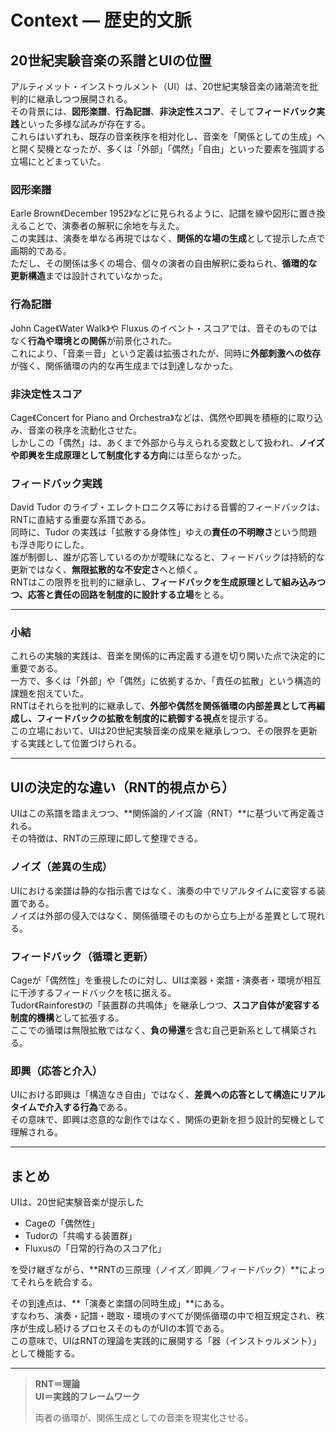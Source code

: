 # Context — 歴史的文脈

## 20世紀実験音楽の系譜とUIの位置

アルティメット・インストゥルメント（UI）は、20世紀実験音楽の諸潮流を批判的に継承しつつ展開される。  
その背景には、**図形楽譜**、**行為記譜**、**非決定性スコア**、そして**フィードバック実践**といった多様な試みが存在する。  
これらはいずれも、既存の音楽秩序を相対化し、音楽を「関係としての生成」へと開く契機となったが、多くは「外部」「偶然」「自由」といった要素を強調する立場にとどまっていた。

### 図形楽譜  
Earle Brown《December 1952》などに見られるように、記譜を線や図形に置き換えることで、演奏者の解釈に余地を与えた。  
この実践は、演奏を単なる再現ではなく、**関係的な場の生成**として提示した点で画期的である。  
ただし、その関係は多くの場合、個々の演者の自由解釈に委ねられ、**循環的な更新構造**までは設計されていなかった。

### 行為記譜  
John Cage《Water Walk》や Fluxus のイベント・スコアでは、音そのものではなく**行為や環境との関係**が前景化された。  
これにより、「音楽＝音」という定義は拡張されたが、同時に**外部刺激への依存**が強く、関係循環の内的な再生成までは到達しなかった。

### 非決定性スコア  
Cage《Concert for Piano and Orchestra》などは、偶然や即興を積極的に取り込み、音楽の秩序を流動化させた。  
しかしこの「偶然」は、あくまで外部から与えられる変数として扱われ、**ノイズや即興を生成原理として制度化する方向**には至らなかった。

### フィードバック実践  
David Tudor のライブ・エレクトロニクス等における音響的フィードバックは、RNTに直結する重要な系譜である。  
同時に、Tudor の実践は「拡散する身体性」ゆえの**責任の不明瞭さ**という問題も浮き彫りにした。  
誰が制御し、誰が応答しているのかが曖昧になると、フィードバックは持続的な更新ではなく、**無限拡散的な不安定さ**へと傾く。  
RNTはこの限界を批判的に継承し、**フィードバックを生成原理として組み込みつつ、応答と責任の回路を制度的に設計する立場**をとる。

---

### 小結  
これらの実験的実践は、音楽を関係的に再定義する道を切り開いた点で決定的に重要である。  
一方で、多くは「外部」や「偶然」に依拠するか、「責任の拡散」という構造的課題を抱えていた。  
RNTはそれらを批判的に継承して、**外部や偶然を関係循環の内部差異として再編成し、フィードバックの拡散を制度的に統御する視点**を提示する。  
この立場において、UIは20世紀実験音楽の成果を継承しつつ、その限界を更新する実践として位置づけられる。

---

## UIの決定的な違い（RNT的視点から）
UIはこの系譜を踏まえつつ、**関係論的ノイズ論（RNT）**に基づいて再定義される。  
その特徴は、RNTの三原理に即して整理できる。

### ノイズ（差異の生成）
UIにおける楽譜は静的な指示書ではなく、演奏の中でリアルタイムに変容する装置である。  
ノイズは外部の侵入ではなく、関係循環そのものから立ち上がる差異として現れる。

### フィードバック（循環と更新）
Cageが「偶然性」を重視したのに対し、UIは楽器・楽譜・演奏者・環境が相互に干渉するフィードバックを核に据える。  
Tudor《Rainforest》の「装置群の共鳴体」を継承しつつ、**スコア自体が変容する制度的機構**として拡張する。  
ここでの循環は無限拡散ではなく、**負の帰還**を含む自己更新系として構築される。

### 即興（応答と介入）
UIにおける即興は「構造なき自由」ではなく、**差異への応答として構造にリアルタイムで介入する行為**である。  
その意味で、即興は恣意的な創作ではなく、関係の更新を担う設計的契機として理解される。

---

## まとめ
UIは、20世紀実験音楽が提示した  

- Cageの「偶然性」  
- Tudorの「共鳴する装置群」  
- Fluxusの「日常的行為のスコア化」  

を受け継ぎながら、**RNTの三原理（ノイズ／即興／フィードバック）**によってそれらを統合する。  

その到達点は、**「演奏と楽譜の同時生成」**にある。  
すなわち、演奏・記譜・聴取・環境のすべてが関係循環の中で相互規定され、秩序が生成し続けるプロセスそのものがUIの本質である。  
この意味で、UIはRNTの理論を実践的に展開する「器（インストゥルメント）」として機能する。

---

> **RNT＝理論**  
> **UI＝実践的フレームワーク**  
>  
> 両者の循環が、関係生成としての音楽を現実化させる。

